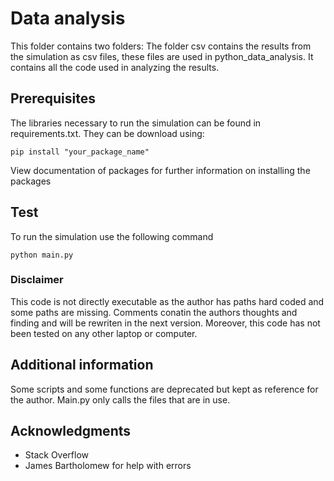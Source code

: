 # Data analysis

This folder contains two folders:
The folder csv contains the results from the simulation as csv files, these files are used in python_data_analysis.
It contains all the code used in analyzing the results.

## Prerequisites

The libraries necessary to run the simulation can be found in requirements.txt.
They can be download using:

```
pip install "your_package_name"
```

View documentation of packages for further information on
installing the packages

## Test

To run the simulation use the following command

```
python main.py
```

### Disclaimer
This code is not directly executable as the author has paths hard coded and some paths are missing. Comments conatin the authors thoughts and finding and will be rewriten in the next version. Moreover, this code has not been tested on any other laptop or computer.

## Additional information
Some scripts and some functions are deprecated but kept as reference for the author. Main.py only calls the files that are in use.

## Acknowledgments
* Stack Overflow
* James Bartholomew for help with errors

